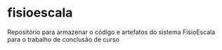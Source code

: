 # fisioescala
Repositório para armazenar o código e artefatos do sistema FisioEscala para o trabalho de conclusão de curso 

